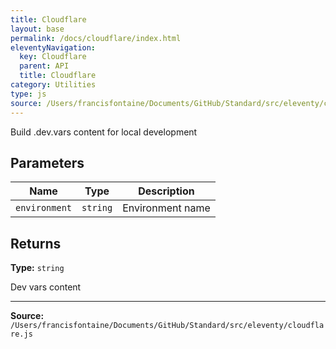 ```yaml
---
title: Cloudflare
layout: base
permalink: /docs/cloudflare/index.html
eleventyNavigation:
  key: Cloudflare
  parent: API
  title: Cloudflare
category: Utilities
type: js
source: /Users/francisfontaine/Documents/GitHub/Standard/src/eleventy/cloudflare.js
---
```


Build .dev.vars content for local development

## Parameters

| Name | Type | Description |
|------|------|-------------|
| `environment` | `string` | Environment name |

## Returns

**Type:** `string`

Dev vars content


---

**Source:** `/Users/francisfontaine/Documents/GitHub/Standard/src/eleventy/cloudflare.js`
